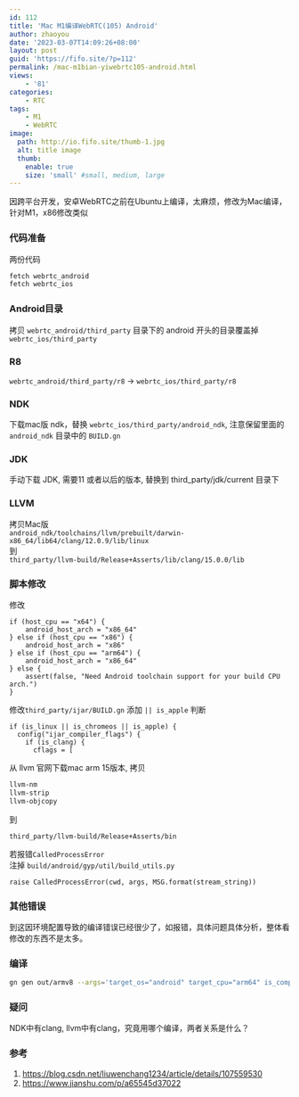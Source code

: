 ```yaml
---
id: 112
title: 'Mac M1编译WebRTC(105) Android'
author: zhaoyou
date: '2023-03-07T14:09:26+08:00'
layout: post
guid: 'https://fifo.site/?p=112'
permalink: /mac-m1bian-yiwebrtc105-android.html
views:
    - '81'
categories:
    - RTC
tags:
    - M1
    - WebRTC
image:
  path: http://io.fifo.site/thumb-1.jpg
  alt: title image
  thumb:  
    enable: true
    size: 'small' #small, medium, large
---
```


因跨平台开发，安卓WebRTC之前在Ubuntu上编译，太麻烦，修改为Mac编译，针对M1，x86修改类似

### 代码准备

两份代码

```bash
fetch webrtc_android
fetch webrtc_ios

```

### Android目录

拷贝 `webrtc_android/third_party` 目录下的 android 开头的目录覆盖掉`webrtc_ios/third_party`

### R8

`webrtc_android/third_party/r8` -&gt; `webrtc_ios/third_party/r8`

###  NDK

下载mac版 ndk，替换 `webrtc_ios/third_party/android_ndk`, 注意保留里面的 `android_ndk` 目录中的 `BUILD.gn`

### JDK

手动下载 JDK, 需要11 或者以后的版本, 替换到 third\_party/jdk/current 目录下

###  LLVM

拷贝Mac版  
`android_ndk/toolchains/llvm/prebuilt/darwin-x86_64/lib64/clang/12.0.9/lib/linux`  
到  
`third_party/llvm-build/Release+Asserts/lib/clang/15.0.0/lib`

###  脚本修改

修改

```gni
if (host_cpu == "x64") {
    android_host_arch = "x86_64"
} else if (host_cpu == "x86") {
    android_host_arch = "x86"
} else if (host_cpu == "arm64") {
    android_host_arch = "x86_64"
} else {
    assert(false, "Need Android toolchain support for your build CPU arch.")
}

```

修改`third_party/ijar/BUILD.gn` 添加 `|| is_apple` 判断

```gn
if (is_linux || is_chromeos || is_apple) {
  config("ijar_compiler_flags") {
    if (is_clang) {
      cflags = [

```

从 llvm 官网下载mac arm 15版本, 拷贝

```bash
llvm-nm
llvm-strip
llvm-objcopy
```

到

```basha
third_party/llvm-build/Release+Asserts/bin

```

若报错`CalledProcessError`  
注掉 `build/android/gyp/util/build_utils.py`

```gn
raise CalledProcessError(cwd, args, MSG.format(stream_string))

```

### 其他错误

到这因环境配置导致的编译错误已经很少了，如报错，具体问题具体分析，整体看修改的东西不是太多。

###  编译

```bash
gn gen out/armv8 --args='target_os="android" target_cpu="arm64" is_component_build=false is_debug=false rtc_enable_protobuf=false rtc_include_tests=false rtc_build_examples=false   rtc_enable_sctp=false rtc_enable_libevent=false rtc_build_tools=false disable_android_lint=false use_errorprone_java_compiler=false use_custom_libcxx=false android32_ndk_api_level=18'

```

### 疑问

NDK中有clang, llvm中有clang，究竟用哪个编译，两者关系是什么？

###  参考

1. <https://blog.csdn.net/liuwenchang1234/article/details/107559530>
2. <https://www.jianshu.com/p/a65545d37022>